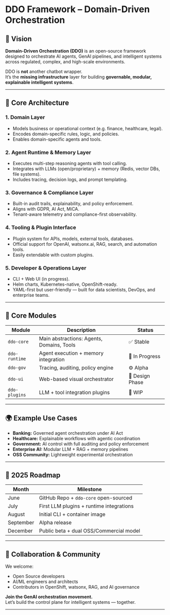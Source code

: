 # DDO Framework – Domain-Driven Orchestration

## 🧠 Vision

**Domain-Driven Orchestration (DDO)** is an open-source framework designed to orchestrate AI agents, GenAI pipelines, and intelligent systems across regulated, complex, and high-scale environments.

DDO is **not** another chatbot wrapper.  
It’s the **missing infrastructure** layer for building **governable, modular, explainable intelligent systems**.

---

## 📐 Core Architecture

### 1. Domain Layer
- Models business or operational context (e.g. finance, healthcare, legal).
- Encodes domain-specific rules, logic, and policies.
- Enables domain-specific agents and tools.

### 2. Agent Runtime & Memory Layer
- Executes multi-step reasoning agents with tool calling.
- Integrates with LLMs (open/proprietary) + memory (Redis, vector DBs, file systems).
- Includes tracing, decision logs, and prompt templating.

### 3. Governance & Compliance Layer
- Built-in audit trails, explainability, and policy enforcement.
- Aligns with GDPR, AI Act, MiCA.
- Tenant-aware telemetry and compliance-first observability.

### 4. Tooling & Plugin Interface
- Plugin system for APIs, models, external tools, databases.
- Official support for OpenAI, watsonx.ai, RAG, search, and automation tools.
- Easily extendable with custom plugins.

### 5. Developer & Operations Layer
- CLI + Web UI (in progress).
- Helm charts, Kubernetes-native, OpenShift-ready.
- YAML-first but user-friendly — built for data scientists, DevOps, and enterprise teams.

---

## 🔧 Core Modules

| Module         | Description                                | Status         |
|----------------|--------------------------------------------|----------------|
| `ddo-core`     | Main abstractions: Agents, Domains, Tools  | ✅ Stable       |
| `ddo-runtime`  | Agent execution + memory integration       | 🧪 In Progress  |
| `ddo-gov`      | Tracing, auditing, policy engine           | ⚙️ Alpha        |
| `ddo-ui`       | Web-based visual orchestrator              | 🧩 Design Phase |
| `ddo-plugins`  | LLM + tool integration plugins             | 🚧 WIP          |

---

## 🌍 Example Use Cases

- **Banking:** Governed agent orchestration under AI Act
- **Healthcare:** Explainable workflows with agentic coordination
- **Government:** AI control with full auditing and policy enforcement
- **Enterprise AI:** Modular LLM + RAG + memory pipelines
- **OSS Community:** Lightweight experimental orchestration

---

## 🚀 2025 Roadmap

| Month      | Milestone                                |
|------------|-------------------------------------------|
| June       | GitHub Repo + `ddo-core` open-sourced     |
| July       | First LLM plugins + runtime integrations  |
| August     | Initial CLI + container image             |
| September  | Alpha release                             |
| December   | Public beta + dual OSS/Commercial model   |

---

## 🤝 Collaboration & Community

We welcome:
- Open Source developers
- AI/ML engineers and architects
- Contributors in OpenShift, watsonx, RAG, and AI governance

**Join the GenAI orchestration movement.**  
Let’s build the control plane for intelligent systems — together.

---

